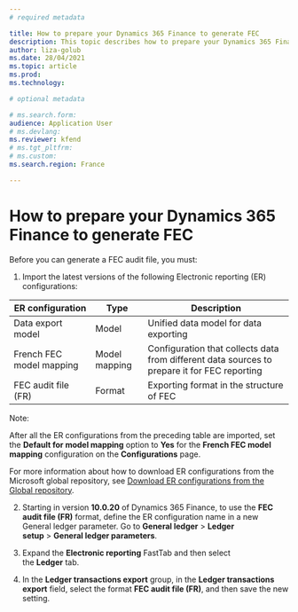 ```yaml
---
# required metadata

title: How to prepare your Dynamics 365 Finance to generate FEC
description: This topic describes how to prepare your Dynamics 365 Finance to generate FEC.
author: liza-golub
ms.date: 28/04/2021
ms.topic: article
ms.prod: 
ms.technology: 

# optional metadata

# ms.search.form: 
audience: Application User
# ms.devlang: 
ms.reviewer: kfend
# ms.tgt_pltfrm: 
# ms.custom:
ms.search.region: France

---
```


# How to prepare your Dynamics 365 Finance to generate FEC

Before you can generate a FEC audit file, you must:

1.  Import the latest versions of the following Electronic reporting (ER)
    configurations:

| **ER configuration**     | **Type**      | **Description**                                                                              |
|--------------------------|---------------|----------------------------------------------------------------------------------------------|
| Data export model        | Model         | Unified data model for data exporting                                                        |
| French FEC model mapping | Model mapping | Configuration that collects data from different data sources to prepare it for FEC reporting |
| FEC audit file (FR)      | Format        | Exporting format in the structure of FEC                                                     |

Note:

After all the ER configurations from the preceding table are imported, set
the **Default for model mapping** option to **Yes** for the **French FEC model
mapping** configuration on the **Configurations** page.

For more information about how to download ER configurations from the Microsoft
global repository, see [Download ER configurations from the Global
repository](https://docs.microsoft.com/en-us/dynamics365/fin-ops-core/dev-itpro/analytics/er-download-configurations-global-repo).

2.  Starting in version **10.0.20** of Dynamics 365 Finance, to use the **FEC
    audit file (FR)** format, define the ER configuration name in a new General
    ledger parameter. Go to **General ledger** \> **Ledger setup** \> **General
    ledger parameters**.

3.  Expand the **Electronic reporting** FastTab and then select
    the **Ledger** tab.

4.  In the **Ledger transactions export** group, in the **Ledger transactions
    export** field, select the format **FEC audit file (FR)**, and then save the
    new setting.
